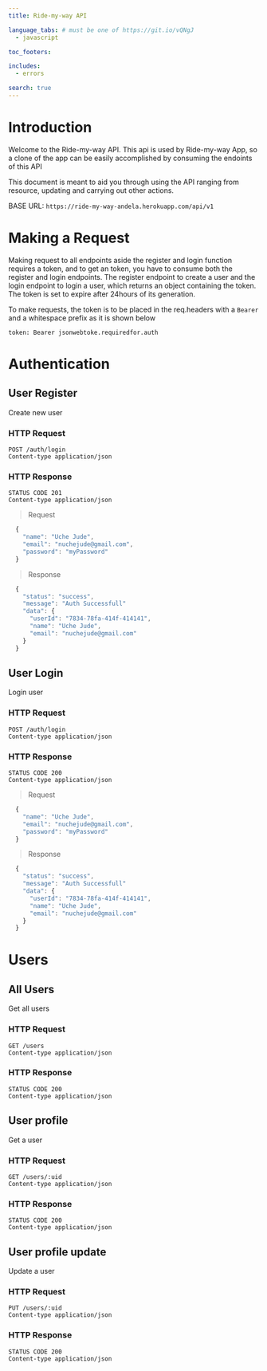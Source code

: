 ```yaml
---
title: Ride-my-way API

language_tabs: # must be one of https://git.io/vQNgJ
  - javascript

toc_footers:

includes:
  - errors

search: true
---
```


# Introduction
Welcome to the Ride-my-way API. This api is used by Ride-my-way App, so a clone of the app can be easily accomplished by consuming the endoints of this API  

This document is meant to aid you through using the API ranging from resource, updating and carrying out other actions.

BASE URL: `https://ride-my-way-andela.herokuapp.com/api/v1`  

# Making a Request
Making request to all endpoints aside the register and login function requires a token, and to get an token, you have to consume both the register and login endpoints. The register endpoint to create a user and the login endpoint to login a user, which returns an object containing the token.  
The token is set to expire after 24hours of its generation.  
  
To make requests, the token is to be placed in the req.headers with a `Bearer ` and a whitespace prefix as it is shown below  
  
`token: Bearer jsonwebtoke.requiredfor.auth`  

# Authentication

## User Register

Create new user  

### HTTP Request
`POST /auth/login`  
`Content-type application/json`  

### HTTP Response

`STATUS CODE 201`  
`Content-type application/json`  

> Request

```javascript
  {
    "name": "Uche Jude",
    "email": "nuchejude@gmail.com",
    "password": "myPassword"
  }
```

> Response

```javascript
  {
    "status": "success",
    "message": "Auth Successfull"
    "data": {
      "userId": "7834-78fa-414f-414141",
      "name": "Uche Jude",
      "email": "nuchejude@gmail.com"
    }
  }
```

## User Login

Login user  

### HTTP Request
`POST /auth/login`  
`Content-type application/json`  

### HTTP Response
`STATUS CODE 200`  
`Content-type application/json`  

> Request

```javascript
  {
    "name": "Uche Jude",
    "email": "nuchejude@gmail.com",
    "password": "myPassword"
  }
```

> Response

```javascript
  {
    "status": "success",
    "message": "Auth Successfull"
    "data": {
      "userId": "7834-78fa-414f-414141",
      "name": "Uche Jude",
      "email": "nuchejude@gmail.com"
    }
  }
```

# Users

## All Users

Get all users 

### HTTP Request
`GET /users`  
`Content-type application/json`  

### HTTP Response

`STATUS CODE 200`  
`Content-type application/json`  

## User profile

Get a user  

### HTTP Request
`GET /users/:uid`  
`Content-type application/json`  

### HTTP Response

`STATUS CODE 200`  
`Content-type application/json`  

## User profile update 

Update a user  

### HTTP Request
`PUT /users/:uid`  
`Content-type application/json`  

### HTTP Response

`STATUS CODE 200`  
`Content-type application/json`  
